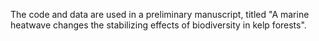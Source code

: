 The code and data are used in a preliminary manuscript, titled "A marine heatwave changes the stabilizing effects of biodiversity in kelp forests".
